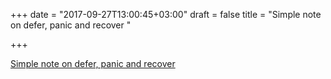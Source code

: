 +++
date = "2017-09-27T13:00:45+03:00"
draft = false
title = "Simple note on defer, panic and recover  "

+++

<p><a href="https://medium.com/@thedevsaddam/go-101-defer-panic-and-recover-65a40ee7dcb4">Simple note on defer, panic and recover  </a></p>
